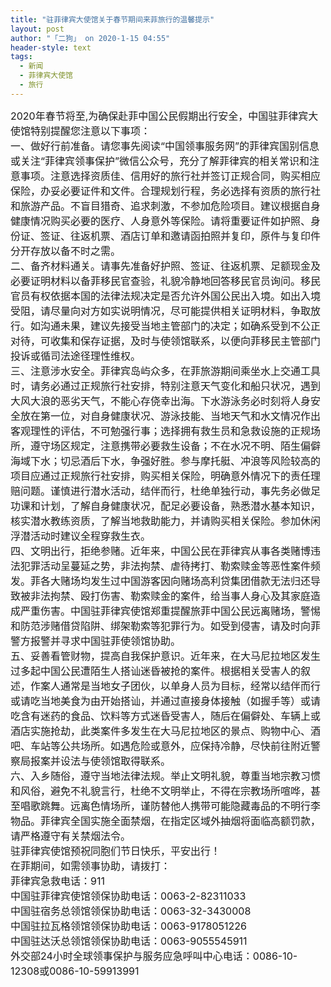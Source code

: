 ```yaml
---
title: "驻菲律宾大使馆关于春节期间来菲旅行的温馨提示"
layout: post
author: "「二狗」 on 2020-1-15 04:55"
header-style: text
tags:
  - 新闻
  - 菲律宾大使馆
  - 旅行
---
```


<head></head>
<body>
 <font face="Arial, &amp;quot"><font style="font-size:16px">2020年春节将至,为确保赴菲中国公民假期出行安全，中国驻菲律宾大使馆特别提醒您注意以下事项：</font></font> 
 <div align="left"> 
  <font face="Arial, &amp;quot"><font style="font-size:16px">一、做好行前准备。请您事先阅读“中国领事服务网”的菲律宾国别信息或关注“菲律宾领事保护”微信公众号，充分了解菲律宾的相关常识和注意事项。注意选择资质佳、信用好的旅行社并签订正规合同，购买相应保险，办妥必要证件和文件。合理规划行程，务必选择有资质的旅行社和旅游产品。不盲目猎奇、追求刺激，不参加危险项目。建议根据自身健康情况购买必要的医疗、人身意外等保险。请将重要证件如护照、身份证、签证、往返机票、酒店订单和邀请函拍照并复印，原件与复印件分开存放以备不时之需。</font></font> 
 </div> 
 <div align="left"> 
  <font face="Arial, &amp;quot"><font style="font-size:16px">二、备齐材料通关。请事先准备好护照、签证、往返机票、足额现金及必要证明材料以备菲移民官查验，礼貌冷静地回答移民官员询问。移民官员有权依据本国的法律法规决定是否允许外国公民出入境。如出入境受阻，请尽量向对方如实说明情况，尽可能提供相关证明材料，争取放行。如沟通未果，建议先接受当地主管部门的决定；如确系受到不公正对待，可收集和保存证据，及时与使领馆联系，以便向菲移民主管部门投诉或循司法途径理性维权。</font></font> 
 </div> 
 <div align="left"> 
  <font face="Arial, &amp;quot"><font style="font-size:16px">三、注意涉水安全。菲律宾岛屿众多，在菲旅游期间乘坐水上交通工具时，请务必通过正规旅行社安排，特别注意天气变化和船只状况，遇到大风大浪的恶劣天气，不能心存侥幸出海。下水游泳务必时刻将人身安全放在第一位，对自身健康状况、游泳技能、当地天气和水文情况作出客观理性的评估，不可勉强行事；选择拥有救生员和急救设施的正规场所，遵守场区规定，注意携带必要救生设备；不在水况不明、陌生偏僻海域下水；切忌酒后下水，争强好胜。参与摩托艇、冲浪等风险较高的项目应通过正规旅行社安排，购买相关保险，明确意外情况下的责任理赔问题。谨慎进行潜水活动，结伴而行，杜绝单独行动，事先务必做足功课和计划，了解自身健康状况，配足必要设备，熟悉潜水基本知识，核实潜水教练资质，了解当地救助能力，并请购买相关保险。参加休闲浮潜活动时建议全程穿救生衣。</font></font> 
 </div> 
 <div align="left"> 
  <font face="Arial, &amp;quot"><font style="font-size:16px">四、文明出行，拒绝参赌。近年来，中国公民在菲律宾从事各类赌博违法犯罪活动呈蔓延之势，非法拘禁、虐待拷打、勒索赎金等恶性案件频发。菲各大赌场均发生过中国游客因向赌场高利贷集团借款无法归还导致被非法拘禁、殴打伤害、勒索赎金的案件，给当事人身心及其家庭造成严重伤害。中国驻菲律宾使馆郑重提醒旅菲中国公民远离赌场，警惕和防范涉赌借贷陷阱、绑架勒索等犯罪行为。如受到侵害，请及时向菲警方报警并寻求中国驻菲使领馆协助。</font></font> 
 </div> 
 <div align="left"> 
  <font face="Arial, &amp;quot"><font style="font-size:16px">五、妥善看管财物，提高自我保护意识。近年来，在大马尼拉地区发生过多起中国公民遭陌生人搭讪迷昏被抢的案件。根据相关受害人的叙述，作案人通常是当地女子团伙，以单身人员为目标，经常以结伴而行或请吃当地美食为由开始搭讪，并通过直接身体接触（如握手等）或请吃含有迷药的食品、饮料等方式迷昏受害人，随后在偏僻处、车辆上或酒店实施抢劫，此类案件多发生在大马尼拉地区的景点、购物中心、酒吧、车站等公共场所。如遇危险或意外，应保持冷静，尽快前往附近警察局报案并设法与使领馆取得联系。</font></font> 
 </div> 
 <div align="left"> 
  <font face="Arial, &amp;quot"><font style="font-size:16px">六、入乡随俗，遵守当地法律法规。举止文明礼貌，尊重当地宗教习惯和风俗，避免不礼貌言行，杜绝不文明举止，不得在宗教场所喧哗，甚至唱歌跳舞。远离色情场所，谨防替他人携带可能隐藏毒品的不明行李物品。菲律宾全国实施全面禁烟，在指定区域外抽烟将面临高额罚款，请严格遵守有关禁烟法令。</font></font> 
 </div> 
 <div align="left"> 
  <font face="Arial, &amp;quot"><font style="font-size:16px">驻菲律宾使馆预祝同胞们节日快乐，平安出行！</font></font> 
 </div> 
 <div align="left"> 
  <font face="Arial, &amp;quot"><font style="font-size:16px">在菲期间，如需领事协助，请拨打：</font></font> 
 </div> 
 <div align="left"> 
  <font face="Arial, &amp;quot"><font style="font-size:16px">菲律宾急救电话：911</font></font> 
 </div> 
 <div align="left"> 
  <font face="Arial, &amp;quot"><font style="font-size:16px">中国驻菲律宾使馆领保协助电话：0063-2-82311033</font></font> 
 </div> 
 <div align="left"> 
  <font face="Arial, &amp;quot"><font style="font-size:16px">中国驻宿务总领馆领保协助电话：0063-32-3430008</font></font> 
 </div> 
 <div align="left"> 
  <font face="Arial, &amp;quot"><font style="font-size:16px">中国驻拉瓦格领馆领保协助电话：0063-9178051226</font></font> 
 </div> 
 <div align="left"> 
  <font face="Arial, &amp;quot"><font style="font-size:16px">中国驻达沃总领馆领保协助电话：0063-9055545911</font></font> 
 </div> 
 <div align="left"> 
  <font face="Arial, &amp;quot"><font style="font-size:16px">外交部24小时全球领事保护与服务应急呼叫中心电话：0086-10-12308或0086-10-59913991</font></font> 
 </div>
 <br>
</body>


